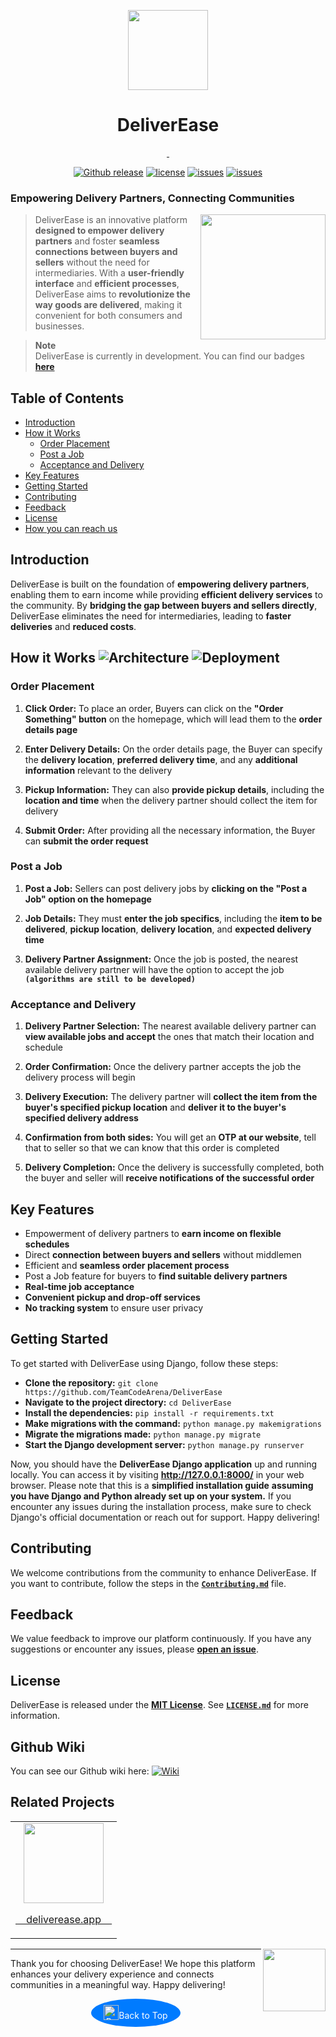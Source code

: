 <!-- Documentation start -->
<p align="center">
  <img src="img/LogoDeliverEase.png" height="128">
  <h1 align="center">DeliverEase</h1>
</p>

<!-- Old logo-->
<!--<img align="right" width="128" src="https://gcdnb.pbrd.co/images/nlDr0mgn0Nkp.png"></a>-->


<p align="center">
  <a aria-label="Follow DeliverEase on GitHub" href="https://github.io/TeamCodeArena" target="_blank">
    <img alt="" src="https://img.shields.io/badge/Follow%20@DeliverEase-black.svg?style=for-the-badge&logo=GitHub">
  </a>
  <a aria-label="Join the our community on Slack" href="https://join.slack.com/t/deliverease-group/shared_invite/zt-20af47vjo-msHq~8~PRsmi3x5~rMzs7g" target="_blank">
    <img alt="" src="https://img.shields.io/badge/Join%20the%20community-black.svg?style=for-the-badge&logo=Slack">
  </a>
</p>

<div align="center">
  <a id="top"></a>
  <a href="https://github.com/TeamCodeArena/DeliverEase/releases"><img src="https://img.shields.io/github/release/TeamCodeArena/DeliverEase.svg?style=flat-square" alt="Github release"></a></img>
  <a href="LICENSE"><img src="https://img.shields.io/github/license/TeamCodeArena/DeliverEase.svg?style=flat-square" alt="license"></a></img>
  <a href="https://github.com/TeamCodeArena/DeliverEase/issues"><img src="https://img.shields.io/github/issues/TeamCodeArena/DeliverEase.svg?style=flat-square" alt="issues"></a></img>
  <a href="https://codecov.io/gh/TeamCodeArena/DeliverEase"><img src="https://img.shields.io/codecov/c/github/TeamCodeArena/DeliverEase.svg?style=flat-square" alt="issues"></a></img>
</div>

### Empowering Delivery Partners, Connecting Communities
<img align="right" width="200" src="https://gcdnb.pbrd.co/images/UkjcafJdZxhy.png"></a>

>DeliverEase is an innovative platform **designed to empower delivery partners** and foster **seamless connections between buyers and sellers** without the need for intermediaries. With a **user-friendly interface** and **efficient processes**, DeliverEase aims to **revolutionize the way goods are delivered**, making it convenient for both consumers and businesses.

<!--TODO: Product Image start-->

<!--TODO: Product Image end-->

> **Note**\
> DeliverEase is currently in development. You can find our badges [**here**](https://github.com/TeamCodeArena/DeliverEase/blob/main/Status.md)

## Table of Contents
- [Introduction](#introduction)
- [How it Works](#how-it-works)
  - [Order Placement](#order-placement)
  - [Post a Job](#post-a-job)
  - [Acceptance and Delivery](#acceptance-and-delivery)
- [Key Features](#key-features)
- [Getting Started](#getting-started)
- [Contributing](#contributing)
- [Feedback](#feedback)
- [License](#license)
- [How you can reach us](#social-media)



## Introduction
DeliverEase is built on the foundation of **empowering delivery partners**, enabling them to earn income while providing **efficient delivery services** to the community. By **bridging the gap between buyers and sellers directly**, DeliverEase eliminates the need for intermediaries, leading to **faster deliveries** and **reduced costs**.

## How it Works ![Architecture](https://img.shields.io/badge/Architecture-MVC-lightgrey?style=flat-square) ![Deployment](https://img.shields.io/badge/Deployment-Heroku-purple?style=flat-square)

### Order Placement 
1. **Click Order:** To place an order, Buyers can click on the **"Order Something" button** on the homepage, which will lead them to the **order details page**

2. **Enter Delivery Details:** On the order details page, the Buyer can specify the **delivery location**, **preferred delivery time**, and any **additional information** relevant to the delivery

3. **Pickup Information:** They can also **provide pickup details**, including the **location and time** when the delivery partner should collect the item for delivery

4. **Submit Order:** After providing all the necessary information, the Buyer can **submit the order request**

### Post a Job 
1. **Post a Job:** Sellers can post delivery jobs by **clicking on the "Post a Job" option on the homepage**

2. **Job Details:** They must **enter the job specifics**, including the **item to be delivered**, **pickup location**, **delivery location**, and **expected delivery time**

3. **Delivery Partner Assignment:** Once the job is posted, the nearest available delivery partner will have the option to accept the job **`(algorithms are still to be developed)`**

### Acceptance and Delivery 
1. **Delivery Partner Selection:** The nearest available delivery partner can **view available jobs and accept** the ones that match their location and schedule

2. **Order Confirmation:** Once the delivery partner accepts the job the delivery process will begin

3. **Delivery Execution:** The delivery partner will **collect the item from the buyer's specified pickup location** and **deliver it to the buyer's specified delivery address**

4. **Confirmation from both sides:** You will get an **OTP at our website**, tell that to seller so that we can know that this order is completed

5. **Delivery Completion:** Once the delivery is successfully completed, both the buyer and seller will **receive notifications of the successful order**

## Key Features
- Empowerment of delivery partners to **earn income on flexible schedules** 
- Direct **connection between buyers and sellers** without middlemen 
- Efficient and **seamless order placement process** 
- Post a Job feature for buyers to **find suitable delivery partners**
- **Real-time job acceptance** 
- **Convenient pickup and drop-off services**
- **No tracking system** to ensure user privacy 

## Getting Started
To get started with DeliverEase using Django, follow these steps:
- **Clone the repository:** `git clone https://github.com/TeamCodeArena/DeliverEase`
- **Navigate to the project directory:** `cd DeliverEase`
- **Install the dependencies:** `pip install -r requirements.txt`
- **Make migrations with the command:** `python manage.py makemigrations`
- **Migrate the migrations made:** `python manage.py migrate`
- **Start the Django development server:** `python manage.py runserver`

Now, you should have the **DeliverEase Django application** up and running locally. You can access it by visiting **http://127.0.0.1:8000/** in your web browser. 
Please note that this is a **simplified installation guide** **assuming you have Django and Python already set up on your system.** If you encounter any issues during the installation process, make sure to check Django's official documentation or reach out for support. Happy delivering!

## Contributing 
<!-- TODO: Link Contribiute.md -->
We welcome contributions from the community to enhance DeliverEase. If you want to contribute, follow the steps in the [**`Contributing.md`**](Contributing.md) file.

## Feedback 
We value feedback to improve our platform continuously. If you have any suggestions or encounter any issues, please [**open an issue**](https://github.com/TeamCodeArena/DeliverEase/issues).

## License 
<!-- TODO: Link LICENSE.md -->
DeliverEase is released under the [**MIT License**](https://opensource.org/licenses/MIT). 
See [**`LICENSE.md`**](LICENSE) for more information.


## Github Wiki
You can see our Github wiki here: [![Wiki](https://img.shields.io/badge/Wiki-User_Docs-blue.svg?style=flat)](https://github.com/N3v1/DeliverEase/wiki)


## Related Projects
<table>
  <tr>
    <td align="center">
      <a href="https://github.com/TeamCodeArena/deliverease.app">
      <img src="img/LogoDeliverEase.png" height="128">
      <p>&nbsp;&nbsp;&nbsp;&nbsp;deliverease.app&nbsp;&nbsp;&nbsp;&nbsp;</p>
      </a>
    </td>
  </tr>
</table>


<img align="right" width="100" src="https://gcdnb.pbrd.co/images/GbLnj1MXCQRu.jpg?o=1"></a>

---

Thank you for choosing DeliverEase! We hope this platform enhances your delivery experience and connects communities in a meaningful way. Happy delivering!

<div style="display: flex; flex-direction: column; align-items: center; text-align: center;">
  <a href="#top" style="text-decoration: none; background-color: #007BFF; color: white; display: inline-flex; align-items: center; justify-content: center; padding: 10px 20px; border-radius: 50%;">
    <img src="https://img.icons8.com/ios/50/FFFFFF/circled-chevron-up.png" alt="Back to Top" style="width: 24px; height: 24px;">
    <span style="margin-top: 8px;">Back to Top</span>
  </a>
</div>
<!-- Documentation end -->
